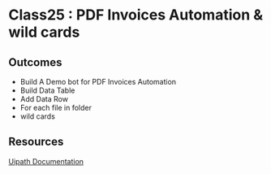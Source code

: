 # Class25 : PDF Invoices Automation & wild cards 

## Outcomes

- Build A Demo bot for PDF Invoices Automation
- Build Data Table
- Add Data Row
- For each file in folder 
- wild cards 

## Resources

[Uipath Documentation](https://docs.uipath.com/)
